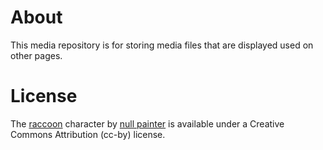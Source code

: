 # About
This media repository is for storing media files that are displayed used on other pages.

# License
The [raccoon](https://null-painter-error.itch.io/cute-raccoon-2d-game-sprite-and-animations) character by [null painter](https://null-painter-error.itch.io/) is available under a Creative Commons Attribution (cc-by) license.
